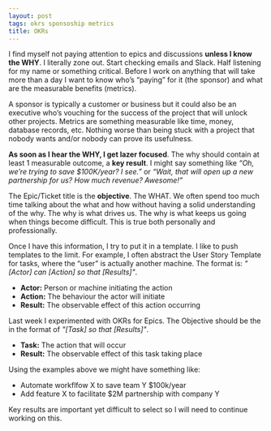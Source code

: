 ```yaml
---
layout: post
tags: okrs sponsoship metrics
title: OKRs
---
```

I find myself not paying attention to epics and discussions **unless I know the WHY**. I literally zone out. Start checking emails and Slack. Half listening for my name or something critical. Before I work on anything that will take more than a day I want to know who’s “paying” for it (the sponsor) and what are the measurable benefits (metrics).

A sponsor is typically a customer or business but it could also be an executive who’s vouching for the success of the project that will unlock other projects. Metrics are something measurable like time, money, database records, etc. Nothing worse than being stuck with a project that nobody wants and/or nobody can prove its usefulness.

**As soon as I hear the WHY, I get lazer focused**. The why should contain at least 1 measurable outcome, a **key result**. I might say something like *“Oh, we’re trying to save $100K/year? I see.”* or *“Wait, that will open up a new partnership for us? How much revenue? Awesome!”*

The Epic/Ticket title is the **objective**. The WHAT. We often spend too much time talking about the what and how without having a solid understanding of the why. The why is what drives us. The why is what keeps us going when things become difficult. This is true both personally and professionally.

Once I have this information, I try to put it in a template. I like to push templates to the limit. For example, I often abstract the User Story Template for tasks, where the “user” is actually another machine. The format is: *"[Actor] can [Action] so that [Results]"*.

- **Actor:** Person or machine initiating the action
- **Action:** The behaviour the actor will initiate
- **Result:** The observable effect of this action occurring

Last week I experimented with OKRs for Epics. The Objective should be the in the format of *"[Task] so that [Results]"*.

- **Task:** The action that will occur
- **Result:** The observable effect of this task taking place
  
Using the examples above we might have something like:

- Automate workflfow X to save team Y $100k/year
- Add feature X to facilitate $2M partnership with company Y

Key results are important yet difficult to select so I will need to continue working on this.
